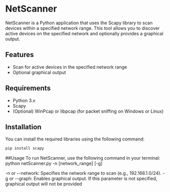 
# NetScanner

NetScanner is a Python application that uses the Scapy library to scan devices within a specified network range. This tool allows you to discover active devices on the specified network and optionally provides a graphical output.

## Features
- Scan for active devices in the specified network range
- Optional graphical output

## Requirements
- Python 3.x
- Scapy
- (Optional) WinPcap or libpcap (for packet sniffing on Windows or Linux)

## Installation
You can install the required libraries using the following command:

```bash
pip install scapy
```
 
##Usage
To run NetScanner, use the following command in your terminal:
python netScanner.py -n [network_range] [-g]

-n or --network: Specifies the network range to scan (e.g., 192.168.1.0/24).
-g or --graph: Enables graphical output. If this parameter is not specified, graphical output will not be provided     



